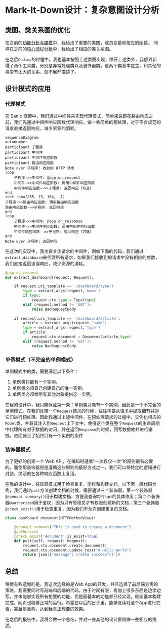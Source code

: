 # Mark-It-Down设计：复杂意图设计分析

## 类图、类关系图的优化

在之前的[功能分析与建模](docs/功能分析与建模.md)中，我给出了重要的类图，成员变量和相应的函数。
同样在之前的[核心流程分析](docs/核心流程分析.md)中，我给出了相应的类关系图。

在之后`Coding`的过程中，我也基本按照上述类图实现，除开上述类外，我额外新增了两个工具类，分别是异常处理类以及装饰器类，这两个类基本独立，和其他的类没有太大的关系，就不展开描述了。

## 设计模式的应用

### 代理模式

在 Sanic 框架中，我们通过中间件来实现代理模式，简单来说即在路由响应之前，我们先通过中间件响应函数代理响应，做一些简单的预处理，对于不合规范的请求直接返回响应，减少资源的消耗。

```mermaid
sequenceDiagram
autonumber
participant 子程序
participant 中间件
participant 中间件响应函数
participant 路由响应函数
Note over 子程序: 收到的 HTTP 请求
loop
    子程序->>中间件: @app.on_request
    中间件->>中间件响应函数: 调用中间件响应函数
    中间件响应函数-->>子程序: 返回响应（可选）
end
rect rgba(255, 13, 104, .1)
子程序->>路由响应函数: 调用路由响应函数
路由响应函数->>子程序: 返回响应
end
loop
    子程序->>中间件: @app.on_response
    中间件->>中间件响应函数: 调用中间件响应函数
    中间件响应函数-->>子程序: 返回响应（可选）
end
Note over 子程序: 返回响应
```

在这次的实现中，我主要关注请求的中间件，例如下面的代码，我们通过`extract_dashboard`来代理所有请求，如果我们接收到的请求中没有相应的参数，我们直接返回错误响应，减少资源的消耗。

```python
@app.on_request
def extract_dashboard(request: Request):

    if request.uri_template == '/dashboard/type':
        type = extract_args(request,'name') 
        if type:
            request.ctx.type = Type(type)
        elif (request.method != 'GET'):
            raise BadRequestBody
    
    if request.uri_template == '/dashboard/article':
        article = extract_args(request,'name')
        type = extract_args(request,'type')
        if article:
            request.ctx.document = Document(article,type)
        elif (request.method != 'GET'):
            raise BadRequestBody
```

### 单例模式（不完全的单例模式）

单例模式中的类，需要满足以下条件：

1. 单例类只能有一个实例。
2. 单例类必须自己创建自己的唯一实例。
3. 单例类必须给所有其他对象提供这一实例。

在我的设计中，我只能保证第一条：单例类只能有一个实例，因此是一个不完全的单例模式。在我们处理一个`Request`请求的时候，往往需要从请求中提取细节并对它们进行预处理。因此我通过上述中间件，在预处理请求的过程中，实例化相应的`Model`类，并将其注入到`Request`上下文中，使得这个类在整个`Request`的生命周期中代理所有对于数据的访问，并在返回`Response`的时候，回写数据库并进行销毁。进而保证了始终只有一个实例的条件

### 装饰器模式

为了更好的创建一个 Web API，在编码时遵循“一次且仅一次”的原则很有必要的，而使用装饰器则是遵循这些原则的最好方式之一，我们可以将特定的逻辑进行封装，灵活的在各种响应函数上复用。

在我的设计中，装饰器模式用于检查重复、鉴权和构建文档，以下面一段代码为例，我们通过`post`方法创建文档的时候，需要通过三个装饰器，第一个装饰器`@openapi.summary()`用于构建文档，方便我查询每个`api`的具体作用；第二个装饰器`@authorized`用于鉴权，因为只有管理员才有权限创建新的文档；第三个装饰器`@check_exist()`用于检查重复，因为我们不允许创建重复的文档。

```python
class dashboard_document(HTTPMethodView):

    @openapi.summary("This is used to create a document")
    @authorized
    @check_exist('document',is_exist=True)
    def post(self, request: Request):
        request.ctx.document.create_document()
        request.ctx.document.update_text("# Hello World")
        return json({'message':'create successful'})
```

## 总结

稍微有些遗憾的是，我这次选择的是Web App的开发，并且选择了前后端分离的策略，我需要同时写前端和后端的代码。由于时间有限，再加上很多东西是边学边写，并未能够实现所有想要的功能，但是最基本的功能都已经实现，框架基本构建完成，网页也能够正常的运行。希望在以后的日子里，能够继续对这个App进行完善，甚至是重构，达到我真正想要的效果。

在之后的报告中，我将会做一个总结，并对一些其他的设计原则做一些相应的描述。